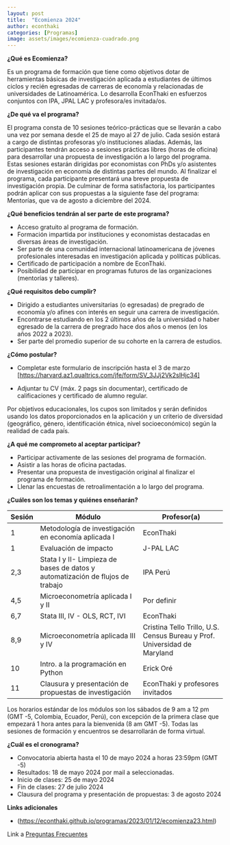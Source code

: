 ```yaml
---
layout: post
title:  "Ecomienza 2024"
author: econthaki
categories: [Programas]
image: assets/images/ecomienza-cuadrado.png
---
```




**¿Qué es Ecomienza?**

Es un programa de formación que tiene como objetivos dotar de herramientas básicas de investigación aplicada a estudiantes de últimos ciclos y recién egresadas de carreras de economía y relacionadas de universidades de Latinoamérica. Lo desarrolla EconThaki en esfuerzos conjuntos con IPA, JPAL LAC y profesora/es invitada/os.


**¿De qué va el programa?**

El programa consta de 10 sesiones teórico-prácticas que se llevarán a cabo una vez por semana desde el 25 de mayo al 27 de julio. Cada sesión estará a cargo de distintas profesoras y/o instituciones aliadas. Además, las participantes tendrán acceso a sesiones prácticas libres (horas de oficina) para desarrollar una propuesta de investigación a lo largo del programa. Estas sesiones estarán dirigidas por economistas con PhDs y/o asistentes de investigación en economía de distintas partes del mundo. Al finalizar el programa, cada participante presentará una breve propuesta de investigación propia. De culminar de forma satisfactoria, los participantes podrán aplicar con sus propuestas a la siguiente fase del programa: Mentorías, que va de agosto a diciembre del 2024.


**¿Qué beneficios tendrán al ser parte de este programa?**

- Acceso gratuito al programa de formación.
- Formación impartida por instituciones y economistas destacadas en diversas áreas de investigación.
- Ser parte de una comunidad internacional latinoamericana de jóvenes profesionales interesadas en investigación aplicada y 
políticas públicas.
- Certificado de participación a nombre de EconThaki.
- Posibilidad de participar en programas futuros de las organizaciones (mentorías y talleres).

 
**¿Qué requisitos debo cumplir?**

- Dirigido a estudiantes universitarias (o egresadas) de pregrado de economía y/o afines con interés en seguir una carrera de investigación.
- Encontrarse estudiando en los 2 últimos años de la universidad o haber egresado de la carrera de pregrado hace dos años o menos (en los años 2022 a 2023).
- Ser parte del promedio superior de su cohorte en la carrera de estudios.


**¿Cómo postular?**

- Completar este formulario de inscripción hasta el 3 de marzo [https://harvard.az1.qualtrics.com/jfe/form/SV_3JJj2Vk2slHjc34]

- Adjuntar tu CV (máx. 2 pags sin documentar), certificado de calificaciones y certificado de alumno regular.
  
Por objetivos educacionales, los cupos son limitados y serán definidos usando los datos proporcionados en la aplicación y un criterio de diversidad (geográfico, género, identificación étnica, nivel socioeconómico) según la realidad de cada país.



**¿A qué me comprometo al aceptar participar?**

- Participar activamente de las sesiones del programa de formación.
- Asistir a las horas de oficina pactadas.
- Presentar una propuesta de investigación original al finalizar el programa de formación.
- Llenar las encuestas de retroalimentación a lo largo del programa.


**¿Cuáles son los temas y quiénes enseñarán?**


| Sesión | Módulo                                                                      	     | Profesor(a)                   |
|--------|-----------------------------------------------------------------------------------|------------------------------------------------------------------------|
| 1      | Metodología de investigación en economía aplicada I                                | EconThaki                   
| 1      | Evaluación de impacto                                                              | J-PAL LAC
| 2,3    | Stata I y II- Limpieza de bases de datos y automatización de flujos de trabajo     | IPA Perú 
| 4,5    | Microeconometría aplicada I y II                                                   | Por definir              
| 6,7    | Stata III, IV - OLS, RCT, IVI                                                      | EconThaki
| 8,9    | Microeconometría aplicada III y IV                                                 | Cristina Tello Trillo, U.S. Census Bureau y Prof. Universidad de Maryland                                                               |
| 10     | Intro. a la programación en Python                                                 | Erick Oré 
| 11     | Clausura y presentación de propuestas de investigación                             | EconThaki y profesores invitados                                                           |

Los horarios estándar de los módulos son los sábados de 9 am a 12 pm (GMT -5, Colombia, Ecuador, Perú), con excepción de la primera clase que empezará 1 hora antes para la bienvenida (8 am GMT -5). Todas las sesiones de formación y encuentros se desarrollarán de forma virtual.


**¿Cuál es el cronograma?**

* Convocatoria abierta hasta el 10 de mayo 2024 a horas 23:59pm (GMT -5)
* Resultados: 18 de mayo 2024 por mail a seleccionadas.
* Inicio de clases: 25 de mayo 2024
* Fin de clases: 27 de julio 2024
* Clausura del programa y presentación de propuestas: 3 de agosto 2024


**Links adicionales**

- (https://econthaki.github.io/programas/2023/01/12/ecomienza23.html)

Link a  [Preguntas Frecuentes][pregfreq-link]

[pregfreq-link]:   https://econthaki.github.io/recursos/2021/01/06/pregfreq.html

